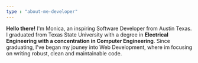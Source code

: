 ```yaml
---
type : "about-me-developer"
---
```


**Hello there!** I'm Monica, an inspiring Software Developer from Austin Texas. I graduated from Texas State University with a degree in **Electrical Engineering with a concentration in Computer Engineering**. Since graduating, I've began my jouney into Web Development, where im focusing on writing robust, clean and maintainable code.

